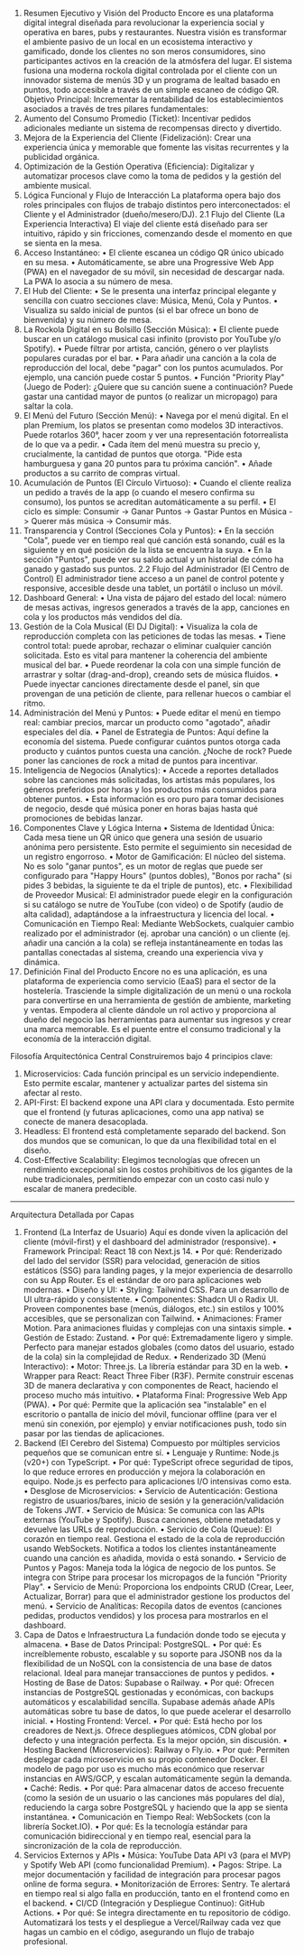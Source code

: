1. Resumen Ejecutivo y Visión del Producto
Encore es una plataforma digital integral diseñada para revolucionar la experiencia social y operativa en bares, pubs y restaurantes. Nuestra visión es transformar el ambiente pasivo de un local en un ecosistema interactivo y gamificado, donde los clientes no son meros consumidores, sino participantes activos en la creación de la atmósfera del lugar.
El sistema fusiona una moderna rockola digital controlada por el cliente con un innovador sistema de menús 3D y un programa de lealtad basado en puntos, todo accesible a través de un simple escaneo de código QR.
Objetivo Principal: Incrementar la rentabilidad de los establecimientos asociados a través de tres pilares fundamentales:
1.	Aumento del Consumo Promedio (Ticket): Incentivar pedidos adicionales mediante un sistema de recompensas directo y divertido.
2.	Mejora de la Experiencia del Cliente (Fidelización): Crear una experiencia única y memorable que fomente las visitas recurrentes y la publicidad orgánica.
3.	Optimización de la Gestión Operativa (Eficiencia): Digitalizar y automatizar procesos clave como la toma de pedidos y la gestión del ambiente musical.
2. Lógica Funcional y Flujo de Interacción
La plataforma opera bajo dos roles principales con flujos de trabajo distintos pero interconectados: el Cliente y el Administrador (dueño/mesero/DJ).
2.1 Flujo del Cliente (La Experiencia Interactiva)
El viaje del cliente está diseñado para ser intuitivo, rápido y sin fricciones, comenzando desde el momento en que se sienta en la mesa.
1.	Acceso Instantáneo:
•	El cliente escanea un código QR único ubicado en su mesa.
•	Automáticamente, se abre una Progressive Web App (PWA) en el navegador de su móvil, sin necesidad de descargar nada. La PWA lo asocia a su número de mesa.
2.	El Hub del Cliente:
•	Se le presenta una interfaz principal elegante y sencilla con cuatro secciones clave: Música, Menú, Cola y Puntos.
•	Visualiza su saldo inicial de puntos (si el bar ofrece un bono de bienvenida) y su número de mesa.
3.	La Rockola Digital en su Bolsillo (Sección Música):
•	El cliente puede buscar en un catálogo musical casi infinito (provisto por YouTube y/o Spotify).
•	Puede filtrar por artista, canción, género o ver playlists populares curadas por el bar.
•	Para añadir una canción a la cola de reproducción del local, debe "pagar" con los puntos acumulados. Por ejemplo, una canción puede costar 5 puntos.
•	Función "Priority Play" (Juego de Poder): ¿Quiere que su canción suene a continuación? Puede gastar una cantidad mayor de puntos (o realizar un micropago) para saltar la cola.
4.	El Menú del Futuro (Sección Menú):
•	Navega por el menú digital. En el plan Premium, los platos se presentan como modelos 3D interactivos. Puede rotarlos 360°, hacer zoom y ver una representación fotorrealista de lo que va a pedir.
•	Cada ítem del menú muestra su precio y, crucialmente, la cantidad de puntos que otorga. "Pide esta hamburguesa y gana 20 puntos para tu próxima canción".
•	Añade productos a su carrito de compras virtual.
5.	Acumulación de Puntos (El Círculo Virtuoso):
•	Cuando el cliente realiza un pedido a través de la app (o cuando el mesero confirma su consumo), los puntos se acreditan automáticamente a su perfil.
•	El ciclo es simple: Consumir -> Ganar Puntos -> Gastar Puntos en Música -> Querer más música -> Consumir más.
6.	Transparencia y Control (Secciones Cola y Puntos):
•	En la sección "Cola", puede ver en tiempo real qué canción está sonando, cuál es la siguiente y en qué posición de la lista se encuentra la suya.
•	En la sección "Puntos", puede ver su saldo actual y un historial de cómo ha ganado y gastado sus puntos.
2.2 Flujo del Administrador (El Centro de Control)
El administrador tiene acceso a un panel de control potente y responsive, accesible desde una tablet, un portátil o incluso un móvil.
1.	Dashboard General:
•	Una vista de pájaro del estado del local: número de mesas activas, ingresos generados a través de la app, canciones en cola y los productos más vendidos del día.
2.	Gestión de la Cola Musical (El DJ Digital):
•	Visualiza la cola de reproducción completa con las peticiones de todas las mesas.
•	Tiene control total: puede aprobar, rechazar o eliminar cualquier canción solicitada. Esto es vital para mantener la coherencia del ambiente musical del bar.
•	Puede reordenar la cola con una simple función de arrastrar y soltar (drag-and-drop), creando sets de música fluidos.
•	Puede inyectar canciones directamente desde el panel, sin que provengan de una petición de cliente, para rellenar huecos o cambiar el ritmo.
3.	Administración del Menú y Puntos:
•	Puede editar el menú en tiempo real: cambiar precios, marcar un producto como "agotado", añadir especiales del día.
•	Panel de Estrategia de Puntos: Aquí define la economía del sistema. Puede configurar cuántos puntos otorga cada producto y cuántos puntos cuesta una canción. ¿Noche de rock? Puede poner las canciones de rock a mitad de puntos para incentivar.
4.	Inteligencia de Negocios (Analytics):
•	Accede a reportes detallados sobre las canciones más solicitadas, los artistas más populares, los géneros preferidos por horas y los productos más consumidos para obtener puntos.
•	Esta información es oro puro para tomar decisiones de negocio, desde qué música poner en horas bajas hasta qué promociones de bebidas lanzar.
3. Componentes Clave y Lógica Interna
•	Sistema de Identidad Única: Cada mesa tiene un QR único que genera una sesión de usuario anónima pero persistente. Esto permite el seguimiento sin necesidad de un registro engorroso.
•	Motor de Gamificación: El núcleo del sistema. No es solo "ganar puntos", es un motor de reglas que puede ser configurado para "Happy Hours" (puntos dobles), "Bonos por racha" (si pides 3 bebidas, la siguiente te da el triple de puntos), etc.
•	Flexibilidad de Proveedor Musical: El administrador puede elegir en la configuración si su catálogo se nutre de YouTube (con video) o de Spotify (audio de alta calidad), adaptándose a la infraestructura y licencia del local.
•	Comunicación en Tiempo Real: Mediante WebSockets, cualquier cambio realizado por el administrador (ej. aprobar una canción) o un cliente (ej. añadir una canción a la cola) se refleja instantáneamente en todas las pantallas conectadas al sistema, creando una experiencia viva y dinámica.
4. Definición Final del Producto
Encore no es una aplicación, es una plataforma de experiencia como servicio (EaaS) para el sector de la hostelería. Trasciende la simple digitalización de un menú o una rockola para convertirse en una herramienta de gestión de ambiente, marketing y ventas. Empodera al cliente dándole un rol activo y proporciona al dueño del negocio las herramientas para aumentar sus ingresos y crear una marca memorable. Es el puente entre el consumo tradicional y la economía de la interacción digital.





Filosofía Arquitectónica Central
Construiremos bajo 4 principios clave:
1.	Microservicios: Cada función principal es un servicio independiente. Esto permite escalar, mantener y actualizar partes del sistema sin afectar al resto.
2.	API-First: El backend expone una API clara y documentada. Esto permite que el frontend (y futuras aplicaciones, como una app nativa) se conecte de manera desacoplada.
3.	Headless: El frontend está completamente separado del backend. Son dos mundos que se comunican, lo que da una flexibilidad total en el diseño.
4.	Cost-Effective Scalability: Elegimos tecnologías que ofrecen un rendimiento excepcional sin los costos prohibitivos de los gigantes de la nube tradicionales, permitiendo empezar con un costo casi nulo y escalar de manera predecible.
________________________________________
Arquitectura Detallada por Capas
1. Frontend (La Interfaz de Usuario)
Aquí es donde viven la aplicación del cliente (móvil-first) y el dashboard del administrador (responsive).
•	Framework Principal: React 18 con Next.js 14.
•	Por qué: Renderizado del lado del servidor (SSR) para velocidad, generación de sitios estáticos (SSG) para landing pages, y la mejor experiencia de desarrollo con su App Router. Es el estándar de oro para aplicaciones web modernas.
•	Diseño y UI:
•	Styling: Tailwind CSS. Para un desarrollo de UI ultra-rápido y consistente.
•	Componentes: Shadcn UI o Radix UI. Proveen componentes base (menús, diálogos, etc.) sin estilos y 100% accesibles, que se personalizan con Tailwind.
•	Animaciones: Framer Motion. Para animaciones fluidas y complejas con una sintaxis simple.
•	Gestión de Estado: Zustand.
•	Por qué: Extremadamente ligero y simple. Perfecto para manejar estados globales (como datos del usuario, estado de la cola) sin la complejidad de Redux.
•	Renderizado 3D (Menú Interactivo):
•	Motor: Three.js. La librería estándar para 3D en la web.
•	Wrapper para React: React Three Fiber (R3F). Permite construir escenas 3D de manera declarativa y con componentes de React, haciendo el proceso mucho más intuitivo.
•	Plataforma Final: Progressive Web App (PWA).
•	Por qué: Permite que la aplicación sea "instalable" en el escritorio o pantalla de inicio del móvil, funcionar offline (para ver el menú sin conexión, por ejemplo) y enviar notificaciones push, todo sin pasar por las tiendas de aplicaciones.
2. Backend (El Cerebro del Sistema)
Compuesto por múltiples servicios pequeños que se comunican entre sí.
•	Lenguaje y Runtime: Node.js (v20+) con TypeScript.
•	Por qué: TypeScript ofrece seguridad de tipos, lo que reduce errores en producción y mejora la colaboración en equipo. Node.js es perfecto para aplicaciones I/O intensivas como esta.
•	Desglose de Microservicios:
•	Servicio de Autenticación: Gestiona registro de usuarios/bares, inicio de sesión y la generación/validación de Tokens JWT.
•	Servicio de Música: Se comunica con las APIs externas (YouTube y Spotify). Busca canciones, obtiene metadatos y devuelve las URLs de reproducción.
•	Servicio de Cola (Queue): El corazón en tiempo real. Gestiona el estado de la cola de reproducción usando WebSockets. Notifica a todos los clientes instantáneamente cuando una canción es añadida, movida o está sonando.
•	Servicio de Puntos y Pagos: Maneja toda la lógica de negocio de los puntos. Se integra con Stripe para procesar los micropagos de la función "Priority Play".
•	Servicio de Menú: Proporciona los endpoints CRUD (Crear, Leer, Actualizar, Borrar) para que el administrador gestione los productos del menú.
•	Servicio de Analíticas: Recopila datos de eventos (canciones pedidas, productos vendidos) y los procesa para mostrarlos en el dashboard.
3. Capa de Datos e Infraestructura
La fundación donde todo se ejecuta y almacena.
•	Base de Datos Principal: PostgreSQL.
•	Por qué: Es increíblemente robusto, escalable y su soporte para JSONB nos da la flexibilidad de un NoSQL con la consistencia de una base de datos relacional. Ideal para manejar transacciones de puntos y pedidos.
•	Hosting de Base de Datos: Supabase o Railway.
•	Por qué: Ofrecen instancias de PostgreSQL gestionadas y económicas, con backups automáticos y escalabilidad sencilla. Supabase además añade APIs automáticas sobre tu base de datos, lo que puede acelerar el desarrollo inicial.
•	Hosting Frontend: Vercel.
•	Por qué: Está hecho por los creadores de Next.js. Ofrece despliegues atómicos, CDN global por defecto y una integración perfecta. Es la mejor opción, sin discusión.
•	Hosting Backend (Microservicios): Railway o Fly.io.
•	Por qué: Permiten desplegar cada microservicio en su propio contenedor Docker. El modelo de pago por uso es mucho más económico que reservar instancias en AWS/GCP, y escalan automáticamente según la demanda.
•	Caché: Redis.
•	Por qué: Para almacenar datos de acceso frecuente (como la sesión de un usuario o las canciones más populares del día), reduciendo la carga sobre PostgreSQL y haciendo que la app se sienta instantánea.
•	Comunicación en Tiempo Real: WebSockets (con la librería Socket.IO).
•	Por qué: Es la tecnología estándar para comunicación bidireccional y en tiempo real, esencial para la sincronización de la cola de reproducción.
4. Servicios Externos y APIs
•	Música: YouTube Data API v3 (para el MVP) y Spotify Web API (como funcionalidad Premium).
•	Pagos: Stripe. La mejor documentación y facilidad de integración para procesar pagos online de forma segura.
•	Monitorización de Errores: Sentry. Te alertará en tiempo real si algo falla en producción, tanto en el frontend como en el backend.
•	CI/CD (Integración y Despliegue Continuo): GitHub Actions.
•	Por qué: Se integra directamente en tu repositorio de código. Automatizará los tests y el despliegue a Vercel/Railway cada vez que hagas un cambio en el código, asegurando un flujo de trabajo profesional.
